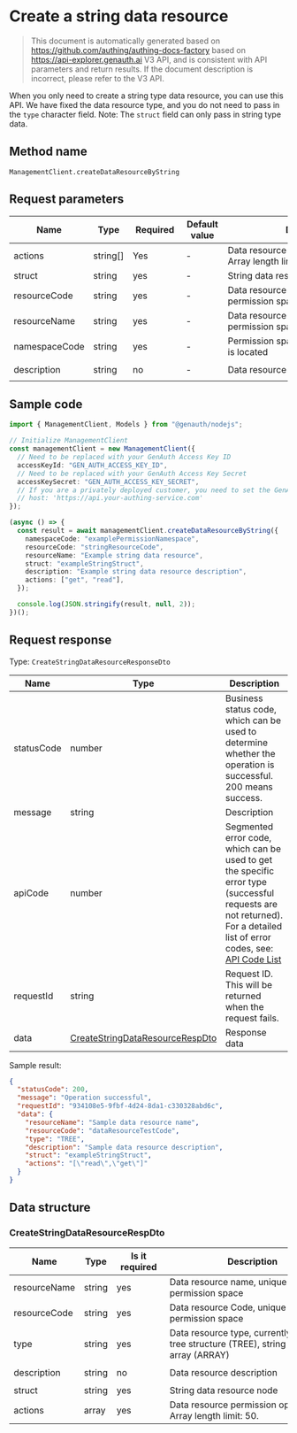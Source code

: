 # Create a string data resource

<!--
Warning ⚠️:
Do not modify this document directly,
https://github.com/Authing/authing-docs-factory
Use this project to generate
-->

<LastUpdated />

> This document is automatically generated based on https://github.com/authing/authing-docs-factory based on https://api-explorer.genauth.ai V3 API, and is consistent with API parameters and return results. If the document description is incorrect, please refer to the V3 API.

When you only need to create a string type data resource, you can use this API. We have fixed the data resource type, and you do not need to pass in the `type` character field. Note: The `struct` field can only pass in string type data.

## Method name

`ManagementClient.createDataResourceByString`

## Request parameters

| Name          | Type     | <div style="width:80px">Required</div> | <div style="width:60px">Default value</div> | <div style="width:300px">Description</div>                      | <div style="width:200px">Sample value</div> |
| ------------- | -------- | -------------------------------------- | ------------------------------------------- | --------------------------------------------------------------- | ------------------------------------------- |
| actions       | string[] | Yes                                    | -                                           | Data resource permission operation list Array length limit: 50. | `["read","get"]`                            |
| struct        | string   | yes                                    | -                                           | String data resource node                                       | `exampleStringStruct`                       |
| resourceCode  | string   | yes                                    | -                                           | Data resource Code, unique in the permission space              | `dataResourceTestCode`                      |
| resourceName  | string   | yes                                    | -                                           | Data resource name, unique in the permission space              | `Sample data resource name`                 |
| namespaceCode | string   | yes                                    | -                                           | Permission space where the data policy is located               | `code1`                                     |
| description   | string   | no                                     | -                                           | Data resource description                                       | `Sample data resource description`          |

## Sample code

```ts
import { ManagementClient, Models } from "@genauth/nodejs";

// Initialize ManagementClient
const managementClient = new ManagementClient({
  // Need to be replaced with your GenAuth Access Key ID
  accessKeyId: "GEN_AUTH_ACCESS_KEY_ID",
  // Need to be replaced with your GenAuth Access Key Secret
  accessKeySecret: "GEN_AUTH_ACCESS_KEY_SECRET",
  // If you are a privately deployed customer, you need to set the GenAuth service domain name
  // host: 'https://api.your-authing-service.com'
});

(async () => {
  const result = await managementClient.createDataResourceByString({
    namespaceCode: "examplePermissionNamespace",
    resourceCode: "stringResourceCode",
    resourceName: "Example string data resource",
    struct: "exampleStringStruct",
    description: "Example string data resource description",
    actions: ["get", "read"],
  });

  console.log(JSON.stringify(result, null, 2));
})();
```

## Request response

Type: `CreateStringDataResourceResponseDto`

| Name       | Type                                                                           | Description                                                                                                                                                                                                                                                                                                                                    |
| ---------- | ------------------------------------------------------------------------------ | ---------------------------------------------------------------------------------------------------------------------------------------------------------------------------------------------------------------------------------------------------------------------------------------------------------------------------------------------- |
| statusCode | number                                                                         | Business status code, which can be used to determine whether the operation is successful. 200 means success.                                                                                                                                                                                                                                   |
| message    | string                                                                         | Description                                                                                                                                                                                                                                                                                                                                    |
| apiCode    | number                                                                         | Segmented error code, which can be used to get the specific error type (successful requests are not returned). For a detailed list of error codes, see: [API Code List](https://api-explorer.genauth.ai/?tag=group/%E5%BC%80%E5%8F%91%E5%87%86%E5%A4%87#tag/%E5%BC%80%E5%8F%91%E5%87%86%E5%A4%87/%E9%94%99%E8%AF%AF%E5%A4%84%E7%90%86/apiCode) |
| requestId  | string                                                                         | Request ID. This will be returned when the request fails.                                                                                                                                                                                                                                                                                      |
| data       | <a href="#CreateStringDataResourceRespDto">CreateStringDataResourceRespDto</a> | Response data                                                                                                                                                                                                                                                                                                                                  |

Sample result:

```json
{
  "statusCode": 200,
  "message": "Operation successful",
  "requestId": "934108e5-9fbf-4d24-8da1-c330328abd6c",
  "data": {
    "resourceName": "Sample data resource name",
    "resourceCode": "dataResourceTestCode",
    "type": "TREE",
    "description": "Sample data resource description",
    "struct": "exampleStringStruct",
    "actions": "[\"read\",\"get\"]"
  }
}
```

## Data structure

### <a id="CreateStringDataResourceRespDto"></a> CreateStringDataResourceRespDto

| Name         | Type   | <div style="width:80px">Is it required</div> | <div style="width:300px">Description</div>                                                   | <div style="width:200px">Example value</div> |
| ------------ | ------ | -------------------------------------------- | -------------------------------------------------------------------------------------------- | -------------------------------------------- |
| resourceName | string | yes                                          | Data resource name, unique in the permission space                                           | `Example data resource name`                 |
| resourceCode | string | yes                                          | Data resource Code, unique in the permission space                                           | `dataResourceTestCode`                       |
| type         | string | yes                                          | Data resource type, currently supports tree structure (TREE), string (STRING), array (ARRAY) | TREE                                         |
| description  | string | no                                           | Data resource description                                                                    | `Example data resource description`          |
| struct       | string | yes                                          | String data resource node                                                                    | `exampleStringStruct`                        |
| actions      | array  | yes                                          | Data resource permission operation list Array length limit: 50.                              | `["read","get"]`                             |
